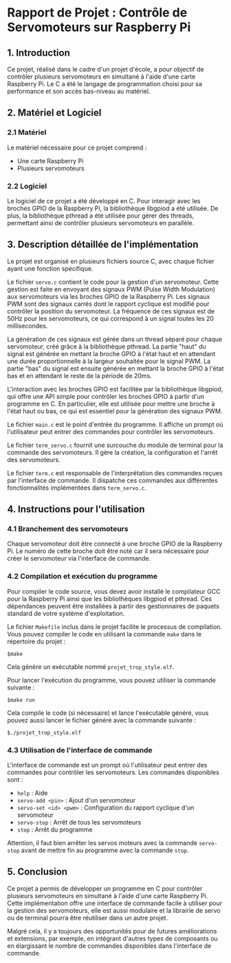 # Rapport de Projet : Contrôle de Servomoteurs sur Raspberry Pi

## 1. Introduction

Ce projet, réalisé dans le cadre d'un projet d'école, a pour objectif de contrôler plusieurs servomoteurs en simultané à l'aide d'une carte Raspberry Pi. Le C a été le langage de programmation choisi pour sa performance et son accès bas-niveau au matériel.

## 2. Matériel et Logiciel

### 2.1 Matériel

Le matériel nécessaire pour ce projet comprend :

- Une carte Raspberry Pi
- Plusieurs servomoteurs

### 2.2 Logiciel

Le logiciel de ce projet a été développé en C. Pour interagir avec les broches GPIO de la Raspberry Pi, la bibliothèque libgpiod a été utilisée. De plus, la bibliothèque pthread a été utilisée pour gérer des threads, permettant ainsi de contrôler plusieurs servomoteurs en parallèle.

## 3. Description détaillée de l'implémentation

Le projet est organisé en plusieurs fichiers source C, avec chaque fichier ayant une fonction spécifique. 

Le fichier `servo.c` contient le code pour la gestion d'un servomoteur. Cette gestion est faite en envoyant des signaux PWM (Pulse Width Modulation) aux servomoteurs via les broches GPIO de la Raspberry Pi. Les signaux PWM sont des signaux carrés dont le rapport cyclique est modifié pour contrôler la position du servomoteur. La fréquence de ces signaux est de 50Hz pour les servomoteurs, ce qui correspond à un signal toutes les 20 millisecondes.

La génération de ces signaux est gérée dans un thread séparé pour chaque servomoteur, créé grâce à la bibliothèque pthread. La partie "haut" du signal est générée en mettant la broche GPIO à l'état haut et en attendant une durée proportionnelle à la largeur souhaitée pour le signal PWM. La partie "bas" du signal est ensuite générée en mettant la broche GPIO à l'état bas et en attendant le reste de la période de 20ms.

L'interaction avec les broches GPIO est facilitée par la bibliothèque libgpiod, qui offre une API simple pour contrôler les broches GPIO à partir d'un programme en C. En particulier, elle est utilisée pour mettre une broche à l'état haut ou bas, ce qui est essentiel pour la génération des signaux PWM.

Le fichier `main.c` est le point d'entrée du programme. Il affiche un prompt où l'utilisateur peut entrer des commandes pour contrôler les servomoteurs.

Le fichier `term_servo.c` fournit une surcouche du module de terminal pour la commande des servomoteurs. Il gère la création, la configuration et l'arrêt des servomoteurs.

Le fichier `term.c` est responsable de l'interprétation des commandes reçues par l'interface de commande. Il dispatche ces commandes aux différentes fonctionnalités implémentées dans `term_servo.c`.

## 4. Instructions pour l'utilisation

### 4.1 Branchement des servomoteurs

Chaque servomoteur doit être connecté à une broche GPIO de la Raspberry Pi. Le numéro de cette broche doit être noté car il sera nécessaire pour créer le servomoteur via l'interface de commande.

### 4.2 Compilation et exécution du programme


Pour compiler le code source, vous devez avoir installé le compilateur GCC pour la Raspberry Pi ainsi que les bibliothèques libgpiod et pthread. Ces dépendances peuvent être installées à partir des gestionnaires de paquets standard de votre système d'exploitation.

Le fichier `Makefile` inclus dans le projet facilite le processus de compilation. Vous pouvez compiler le code en utilisant la commande `make` dans le répertoire du projet :

`$make`

Cela génère un exécutable nommé `projet_trop_style.elf`. 

Pour lancer l'exécution du programme, vous pouvez utiliser la commande suivante :

`$make run`

Cela compile le code (si nécessaire) et lance l'exécutable généré, vous pouvez aussi lancer le fichier généré avec la commande suivante :

`$./projet_trop_style.elf`

### 4.3 Utilisation de l'interface de commande

L'interface de commande est un prompt où l'utilisateur peut entrer des commandes pour contrôler les servomoteurs. Les commandes disponibles sont :

- `help` : Aide 
- `servo-add <pin>` : Ajout d'un servomoteur
- `servo-set <id> <pwm>` : Configuration du rapport cyclique d'un servomoteur
- `servo-stop` : Arrêt de tous les servomoteurs
- `stop` : Arrêt du programme

Attention, il faut bien arrêter les servos moteurs avec la commande `servo-stop` avant de mettre fin au programme avec la commande `stop`.

## 5. Conclusion

Ce projet a permis de développer un programme en C pour contrôler plusieurs servomoteurs en simultané à l'aide d'une carte Raspberry Pi. Cette implémentation offre une interface de commande facile à utiliser pour la gestion des servomoteurs, elle est aussi modulaire et la librairie de servo ou de terminal pourra être réutiliser dans un autre projet.

Malgré cela, il y a toujours des opportunités pour de futures améliorations et extensions, par exemple, en intégrant d'autres types de composants ou en élargissant le nombre de commandes disponibles dans l'interface de commande.
